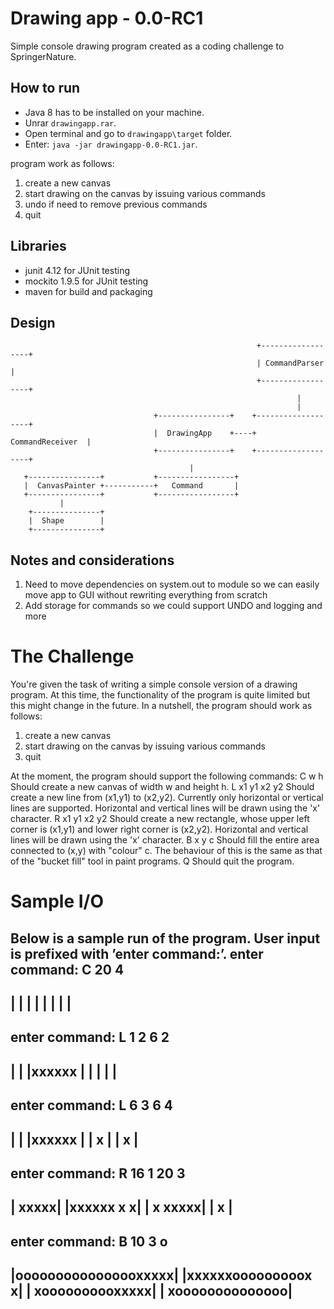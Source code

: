 # Drawing app - 0.0-RC1
Simple console drawing program created as a coding challenge to SpringerNature.

How to run 
----------

*   Java 8 has to be installed on your machine.
*   Unrar ```drawingapp.rar```.
*   Open terminal and go to ```drawingapp\target``` folder.
*   Enter: ```java -jar drawingapp-0.0-RC1.jar```.

program work as follows:

1. create a new canvas
2. start drawing on the canvas by issuing various commands
4. undo if need to remove previous commands
3. quit

Libraries
---------

* junit 4.12     for JUnit testing
* mockito 1.9.5  for JUnit testing
* maven          for build and packaging

Design
------
                                                           +------------------+
                                                           | CommandParser    |
                                                           +------------------+
                                                                    |
                                                                    |
                                    +----------------+    +-------------------+
                                    |  DrawingApp    +----+  CommandReceiver  |
                                    +----------------+    +-------------------+
                                            |
       +----------------+           +-----------------+
       |  CanvasPainter +-----------+   Command       |
       +----------------+           +-----------------+
               |
        +---------------+
        |  Shape        |
        +---------------+


Notes and considerations
------------------------
1. Need to move dependencies on system.out to module so we can easily move app 
   to GUI without rewriting everything from scratch
2. Add storage for commands so we could support UNDO and logging and more

# The Challenge
You're given the task of writing a simple console version of a drawing program. At this time,
the functionality of the program is quite limited but this might change in the future. In a
nutshell, the program should work as follows:

1. create a new canvas
2. start drawing on the canvas by issuing various commands
3. quit

At the moment, the program should support the following commands:
C w h Should create a new canvas of width w and height h.
L x1 y1 x2 y2 Should create a new line from (x1,y1) to (x2,y2). Currently only
horizontal or vertical lines are supported. Horizontal and vertical lines
will be drawn using the 'x' character.
R x1 y1 x2 y2 Should create a new rectangle, whose upper left corner is (x1,y1) and
lower right corner is (x2,y2). Horizontal and vertical lines will be drawn
using the 'x' character.
B x y c Should fill the entire area connected to (x,y) with "colour" c. The
behaviour of this is the same as that of the "bucket fill" tool in paint
programs.
Q Should quit the program.

# Sample I/O

Below is a sample run of the program. User input is prefixed with ’enter command:’.
enter command: C 20 4
----------------------
|                    |
|                    |
|                    |
|                    |
----------------------

enter command: L 1 2 6 2
----------------------
|                    |
|xxxxxx              |
|                    |
|                    |
----------------------

enter command: L 6 3 6 4
----------------------
|                    |
|xxxxxx              |
| x                  |
| x                  |
----------------------

enter command: R 16 1 20 3
----------------------
|               xxxxx|
|xxxxxx         x   x|
|     x         xxxxx|
|     x              |
----------------------

enter command: B 10 3 o
----------------------
|oooooooooooooooxxxxx|
|xxxxxxooooooooox   x|
|     xoooooooooxxxxx|
|     xoooooooooooooo|
----------------------
